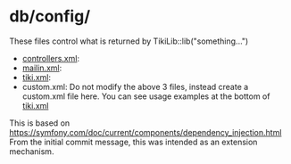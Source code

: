 # db/config/

These files control what is returned by TikiLib::lib("something...")

* [controllers.xml](controllers.xml):
* [mailin.xml](mailin.xml):
* [tiki.xml](tiki.xml):  
* custom.xml:  Do not modify the above 3 files, instead create a custom.xml file here.   You can see usage examples at the bottom of [tiki.xml](tiki.xml)

This is based on <https://symfony.com/doc/current/components/dependency_injection.html> From the initial commit message, this was intended as an extension mechanism.
